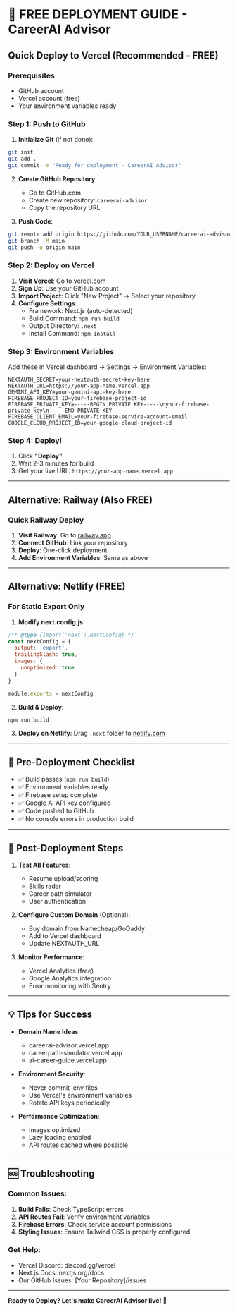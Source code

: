 # 🚀 FREE DEPLOYMENT GUIDE - CareerAI Advisor

## Quick Deploy to Vercel (Recommended - FREE)

### Prerequisites
- GitHub account
- Vercel account (free)
- Your environment variables ready

### Step 1: Push to GitHub

1. **Initialize Git** (if not done):
```bash
git init
git add .
git commit -m "Ready for deployment - CareerAI Advisor"
```

2. **Create GitHub Repository**:
   - Go to GitHub.com
   - Create new repository: `careerai-advisor`
   - Copy the repository URL

3. **Push Code**:
```bash
git remote add origin https://github.com/YOUR_USERNAME/careerai-advisor.git
git branch -M main
git push -u origin main
```

### Step 2: Deploy on Vercel

1. **Visit Vercel**: Go to [vercel.com](https://vercel.com)
2. **Sign Up**: Use your GitHub account
3. **Import Project**: Click "New Project" → Select your repository
4. **Configure Settings**:
   - Framework: Next.js (auto-detected)
   - Build Command: `npm run build`
   - Output Directory: `.next`
   - Install Command: `npm install`

### Step 3: Environment Variables

Add these in Vercel dashboard → Settings → Environment Variables:

```env
NEXTAUTH_SECRET=your-nextauth-secret-key-here
NEXTAUTH_URL=https://your-app-name.vercel.app
GEMINI_API_KEY=your-gemini-api-key-here
FIREBASE_PROJECT_ID=your-firebase-project-id
FIREBASE_PRIVATE_KEY=-----BEGIN PRIVATE KEY-----\nyour-firebase-private-key\n-----END PRIVATE KEY-----
FIREBASE_CLIENT_EMAIL=your-firebase-service-account-email
GOOGLE_CLOUD_PROJECT_ID=your-google-cloud-project-id
```

### Step 4: Deploy!

1. Click **"Deploy"**
2. Wait 2-3 minutes for build
3. Get your live URL: `https://your-app-name.vercel.app`

---

## Alternative: Railway (Also FREE)

### Quick Railway Deploy

1. **Visit Railway**: Go to [railway.app](https://railway.app)
2. **Connect GitHub**: Link your repository
3. **Deploy**: One-click deployment
4. **Add Environment Variables**: Same as above

---

## Alternative: Netlify (FREE)

### For Static Export Only

1. **Modify next.config.js**:
```javascript
/** @type {import('next').NextConfig} */
const nextConfig = {
  output: 'export',
  trailingSlash: true,
  images: {
    unoptimized: true
  }
}

module.exports = nextConfig
```

2. **Build & Deploy**:
```bash
npm run build
```

3. **Deploy on Netlify**: Drag `.next` folder to [netlify.com](https://netlify.com)

---

## 🔧 Pre-Deployment Checklist

- ✅ Build passes (`npm run build`)
- ✅ Environment variables ready
- ✅ Firebase setup complete
- ✅ Google AI API key configured
- ✅ Code pushed to GitHub
- ✅ No console errors in production build

---

## 🎯 Post-Deployment Steps

1. **Test All Features**:
   - Resume upload/scoring
   - Skills radar
   - Career path simulator
   - User authentication

2. **Configure Custom Domain** (Optional):
   - Buy domain from Namecheap/GoDaddy
   - Add to Vercel dashboard
   - Update NEXTAUTH_URL

3. **Monitor Performance**:
   - Vercel Analytics (free)
   - Google Analytics integration
   - Error monitoring with Sentry

---

## 💡 Tips for Success

- **Domain Name Ideas**:
  - careerai-advisor.vercel.app
  - careerpath-simulator.vercel.app
  - ai-career-guide.vercel.app

- **Environment Security**:
  - Never commit .env files
  - Use Vercel's environment variables
  - Rotate API keys periodically

- **Performance Optimization**:
  - Images optimized
  - Lazy loading enabled
  - API routes cached where possible

---

## 🆘 Troubleshooting

### Common Issues:

1. **Build Fails**: Check TypeScript errors
2. **API Routes Fail**: Verify environment variables
3. **Firebase Errors**: Check service account permissions
4. **Styling Issues**: Ensure Tailwind CSS is properly configured

### Get Help:
- Vercel Discord: discord.gg/vercel
- Next.js Docs: nextjs.org/docs
- Our GitHub Issues: [Your Repository]/issues

---

**Ready to Deploy? Let's make CareerAI Advisor live! 🚀**